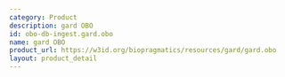 ```yaml
---
category: Product
description: gard OBO
id: obo-db-ingest.gard.obo
name: gard OBO
product_url: https://w3id.org/biopragmatics/resources/gard/gard.obo
layout: product_detail
---
```

